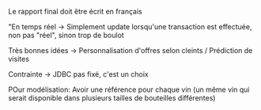 Le rapport final doit être écrit en français

"En temps réel -> Simplement update lorsqu'une transaction est effectuée, non pas "réel", sinon trop de boulot

Très bonnes idées -> Personnalisation d'offres selon cleints / Prédiction de visites

Contrainte -> JDBC pas fixé, c'est un choix

POur modélisation: Avoir une référence pour chaque vin (un même vin qui serait disponible dans plusieurs tailles de bouteilles différentes)
